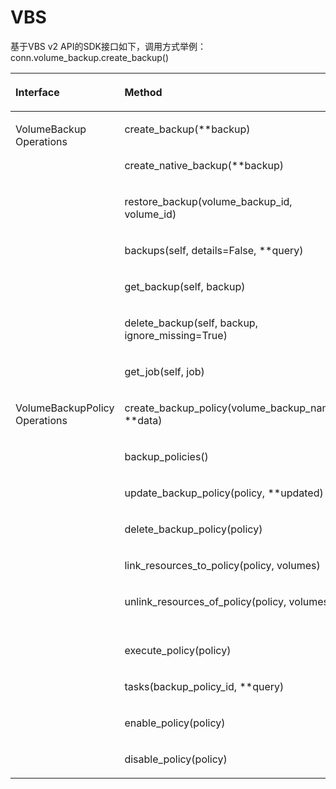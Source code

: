 # VBS<a name="sdk_12_0011"></a>

基于VBS v2 API的SDK接口如下，调用方式举例：conn.volume\_backup.create\_backup\(\)

<a name="table65847680"></a>
<table><thead align="left"><tr id="row38664423"><th class="cellrowborder" valign="top" width="26.777322267773222%" id="mcps1.1.4.1.1"><p id="p44810590"><a name="p44810590"></a><a name="p44810590"></a>Interface</p>
</th>
<th class="cellrowborder" valign="top" width="34.916508349165085%" id="mcps1.1.4.1.2"><p id="p5779136"><a name="p5779136"></a><a name="p5779136"></a>Method</p>
</th>
<th class="cellrowborder" valign="top" width="38.30616938306169%" id="mcps1.1.4.1.3"><p id="p65456887"><a name="p65456887"></a><a name="p65456887"></a>API</p>
</th>
</tr>
</thead>
<tbody><tr id="row407659"><td class="cellrowborder" rowspan="7" valign="top" width="26.777322267773222%" headers="mcps1.1.4.1.1 "><p id="p33020419"><a name="p33020419"></a><a name="p33020419"></a>VolumeBackup Operations</p>
</td>
<td class="cellrowborder" valign="top" width="34.916508349165085%" headers="mcps1.1.4.1.2 "><p id="p47787559181531"><a name="p47787559181531"></a><a name="p47787559181531"></a>create_backup(**backup)</p>
</td>
<td class="cellrowborder" valign="top" width="38.30616938306169%" headers="mcps1.1.4.1.3 "><p id="p59972191181539"><a name="p59972191181539"></a><a name="p59972191181539"></a>POST /v2/{project_id}/cloudbackups</p>
</td>
</tr>
<tr id="row41825741"><td class="cellrowborder" valign="top" headers="mcps1.1.4.1.1 "><p id="p7630392181531"><a name="p7630392181531"></a><a name="p7630392181531"></a>create_native_backup(**backup)</p>
</td>
<td class="cellrowborder" valign="top" headers="mcps1.1.4.1.2 "><p id="p31857357181539"><a name="p31857357181539"></a><a name="p31857357181539"></a>Post /v2/{project_id}/backups</p>
</td>
</tr>
<tr id="row27781335"><td class="cellrowborder" valign="top" headers="mcps1.1.4.1.1 "><p id="p59629342181531"><a name="p59629342181531"></a><a name="p59629342181531"></a>restore_backup(volume_backup_id, volume_id)</p>
</td>
<td class="cellrowborder" valign="top" headers="mcps1.1.4.1.2 "><p id="p4346561181539"><a name="p4346561181539"></a><a name="p4346561181539"></a>POST/v2/{project_id}/cloudbackups/{backup_id}/restore</p>
</td>
</tr>
<tr id="row3579130717415"><td class="cellrowborder" valign="top" headers="mcps1.1.4.1.1 "><p id="p938430181531"><a name="p938430181531"></a><a name="p938430181531"></a>backups(self, details=False, **query)</p>
</td>
<td class="cellrowborder" valign="top" headers="mcps1.1.4.1.2 "><p id="p53634862181539"><a name="p53634862181539"></a><a name="p53634862181539"></a>GET /v2/{project_id}/backups</p>
</td>
</tr>
<tr id="row3043936917418"><td class="cellrowborder" valign="top" headers="mcps1.1.4.1.1 "><p id="p1433654612614"><a name="p1433654612614"></a><a name="p1433654612614"></a>get_backup(self, backup)</p>
</td>
<td class="cellrowborder" valign="top" headers="mcps1.1.4.1.2 "><p id="p42456086181539"><a name="p42456086181539"></a><a name="p42456086181539"></a>GET /v2/{project_id}/backups/{backup_id}</p>
</td>
</tr>
<tr id="row16105474174112"><td class="cellrowborder" valign="top" headers="mcps1.1.4.1.1 "><p id="p34658687181531"><a name="p34658687181531"></a><a name="p34658687181531"></a>delete_backup(self, backup, ignore_missing=True)</p>
</td>
<td class="cellrowborder" valign="top" headers="mcps1.1.4.1.2 "><p id="p13300960181539"><a name="p13300960181539"></a><a name="p13300960181539"></a>DELETE /v2/{project_id}/backups/{backup_id}</p>
</td>
</tr>
<tr id="row34707136174115"><td class="cellrowborder" valign="top" headers="mcps1.1.4.1.1 "><p id="p192517352713"><a name="p192517352713"></a><a name="p192517352713"></a>get_job(self, job)</p>
</td>
<td class="cellrowborder" valign="top" headers="mcps1.1.4.1.2 "><p id="p32724120181539"><a name="p32724120181539"></a><a name="p32724120181539"></a>GET /v1/{project_id}/jobs/{job_id}</p>
</td>
</tr>
<tr id="row51034272"><td class="cellrowborder" rowspan="10" valign="top" width="26.777322267773222%" headers="mcps1.1.4.1.1 "><p id="p28225828181320"><a name="p28225828181320"></a><a name="p28225828181320"></a>VolumeBackupPolicy Operations</p>
</td>
<td class="cellrowborder" valign="top" width="34.916508349165085%" headers="mcps1.1.4.1.2 "><p id="p56301706181551"><a name="p56301706181551"></a><a name="p56301706181551"></a>create_backup_policy(volume_backup_name, **data)</p>
</td>
<td class="cellrowborder" valign="top" width="38.30616938306169%" headers="mcps1.1.4.1.3 "><p id="p3030129418161"><a name="p3030129418161"></a><a name="p3030129418161"></a>POST /v2/{project_id}/backuppolicy</p>
</td>
</tr>
<tr id="row5122214"><td class="cellrowborder" valign="top" headers="mcps1.1.4.1.1 "><p id="p40428352181551"><a name="p40428352181551"></a><a name="p40428352181551"></a>backup_policies()</p>
</td>
<td class="cellrowborder" valign="top" headers="mcps1.1.4.1.2 "><p id="p1082760618161"><a name="p1082760618161"></a><a name="p1082760618161"></a>GET /v2/{project_id}/backuppolicy</p>
</td>
</tr>
<tr id="row1986696"><td class="cellrowborder" valign="top" headers="mcps1.1.4.1.1 "><p id="p11477564181551"><a name="p11477564181551"></a><a name="p11477564181551"></a>update_backup_policy(policy, **updated)</p>
</td>
<td class="cellrowborder" valign="top" headers="mcps1.1.4.1.2 "><p id="p4158825618161"><a name="p4158825618161"></a><a name="p4158825618161"></a>PUT /v2/{project_id}/backuppolicy/{policy_id}</p>
</td>
</tr>
<tr id="row3918391418131"><td class="cellrowborder" valign="top" headers="mcps1.1.4.1.1 "><p id="p45645032181551"><a name="p45645032181551"></a><a name="p45645032181551"></a>delete_backup_policy(policy)</p>
</td>
<td class="cellrowborder" valign="top" headers="mcps1.1.4.1.2 "><p id="p5174165618161"><a name="p5174165618161"></a><a name="p5174165618161"></a>DELETE /v2/{project_id}/backuppolicy/{policy_id}</p>
</td>
</tr>
<tr id="row2963296618134"><td class="cellrowborder" valign="top" headers="mcps1.1.4.1.1 "><p id="p56341241181551"><a name="p56341241181551"></a><a name="p56341241181551"></a>link_resources_to_policy(policy, volumes)</p>
</td>
<td class="cellrowborder" valign="top" headers="mcps1.1.4.1.2 "><p id="p448583918161"><a name="p448583918161"></a><a name="p448583918161"></a>POST /v2/{project_id}/backuppolicyresources</p>
</td>
</tr>
<tr id="row928682118137"><td class="cellrowborder" valign="top" headers="mcps1.1.4.1.1 "><p id="p2140457181551"><a name="p2140457181551"></a><a name="p2140457181551"></a>unlink_resources_of_policy(policy, volumes)</p>
</td>
<td class="cellrowborder" valign="top" headers="mcps1.1.4.1.2 "><p id="p4895165018161"><a name="p4895165018161"></a><a name="p4895165018161"></a>POST /v2/{project_id}/backuppolicyresources/{policy_id}/deleted_resources</p>
</td>
</tr>
<tr id="row4080558918139"><td class="cellrowborder" valign="top" headers="mcps1.1.4.1.1 "><p id="p16889851181551"><a name="p16889851181551"></a><a name="p16889851181551"></a>execute_policy(policy)</p>
</td>
<td class="cellrowborder" valign="top" headers="mcps1.1.4.1.2 "><p id="p5094622618161"><a name="p5094622618161"></a><a name="p5094622618161"></a>POST /v2/{project_id}/backuppolicy/{policy_id}/action</p>
</td>
</tr>
<tr id="row58618560181312"><td class="cellrowborder" valign="top" headers="mcps1.1.4.1.1 "><p id="p31779963181551"><a name="p31779963181551"></a><a name="p31779963181551"></a>tasks(backup_policy_id, **query)</p>
</td>
<td class="cellrowborder" valign="top" headers="mcps1.1.4.1.2 "><p id="p2859761218161"><a name="p2859761218161"></a><a name="p2859761218161"></a>GET /v2/{project_id}/backuppolicy/{policy_id}/backuptasks</p>
</td>
</tr>
<tr id="row28367869181318"><td class="cellrowborder" valign="top" headers="mcps1.1.4.1.1 "><p id="p15035130181551"><a name="p15035130181551"></a><a name="p15035130181551"></a>enable_policy(policy)</p>
</td>
<td class="cellrowborder" valign="top" headers="mcps1.1.4.1.2 "><p id="p4391181018161"><a name="p4391181018161"></a><a name="p4391181018161"></a>PUT /v2/{project_id}/backuppolicy/{policy_id}</p>
</td>
</tr>
<tr id="row38459673181320"><td class="cellrowborder" valign="top" headers="mcps1.1.4.1.1 "><p id="p21865429181551"><a name="p21865429181551"></a><a name="p21865429181551"></a>disable_policy(policy)</p>
</td>
<td class="cellrowborder" valign="top" headers="mcps1.1.4.1.2 "><p id="p78180718161"><a name="p78180718161"></a><a name="p78180718161"></a>PUT /v2/{project_id}/backuppolicy/{policy_id}</p>
</td>
</tr>
</tbody>
</table>

